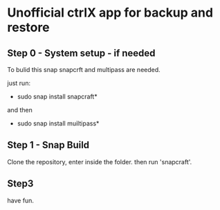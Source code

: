   


# Unofficial ctrlX app for backup and restore






## Step 0 - System setup - if needed
To bulid this snap snapcrft and multipass are needed.

just run:

 - sudo snap install snapcraft*

and then

 - sudo snap install muiltipass*

## Step 1 - Snap Build

Clone the repository, enter inside the folder. then run 'snapcraft'.

## Step3 

have fun.
